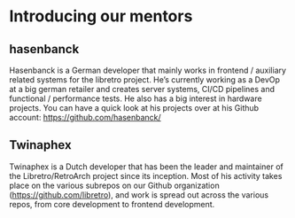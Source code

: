 # Introducing our mentors

## hasenbanck
Hasenbanck is a German developer that mainly works in frontend / auxiliary related systems for the libretro project. He’s currently working as a DevOp at a big german retailer and creates server systems, CI/CD pipelines and functional / performance tests.
He also has a big interest in hardware projects. You can have a quick look at his projects over at his Github account:
https://github.com/hasenbanck/

## Twinaphex
Twinaphex is a Dutch developer that has been the leader and maintainer of the Libretro/RetroArch project since its inception.
Most of his activity takes place on the various subrepos on our Github organization (https://github.com/libretro), and work is spread out across the various repos, from core development to frontend development.
